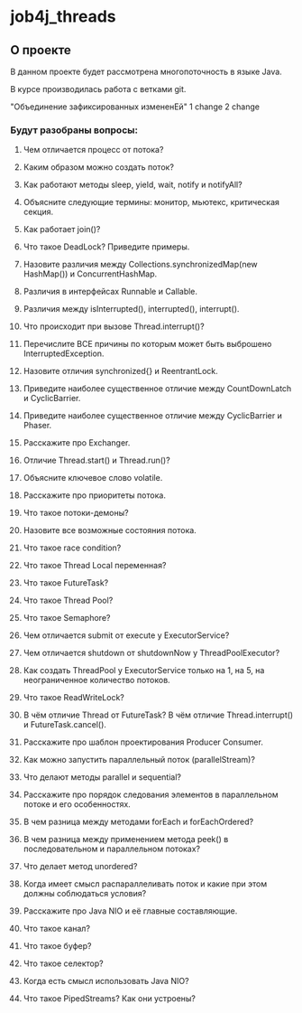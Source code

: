 # job4j_threads

## О проекте

В данном проекте будет рассмотрена многопоточность в языке Java.

В курсе производилась работа с ветками git.

"Объединение зафиксированных измененEй"
1 change
2 change


### Будут разобраны вопросы:

1. Чем отличается процесс от потока?

2. Каким образом можно создать поток?
        
3. Как работают методы sleep, yield, wait, notify и notifyAll?
        
4. Объясните следующие термины: монитор, мьютекс, критическая секция.
        
5. Как работает join()?
        
6. Что такое DeadLock? Приведите примеры.
        
7. Назовите различия между Collections.synchronizedMap(new HashMap()) и ConcurrentHashMap.
        
8. Различия в интерфейсах Runnable и Callable.
        
9. Различия между isInterrupted(), interrupted(), interrupt().
        
10. Что происходит при вызове Thread.interrupt()?
        
11. Перечислите ВСЕ причины по которым может быть выброшено InterruptedException.
        
12. Назовите отличия synchronized{} и ReentrantLock.
        
13. Приведите наиболее существенное отличие между CountDownLatch и CyclicBarrier.
        
14. Приведите наиболее существенное отличие между CyclicBarrier и Phaser.
        
15. Расскажите про Exchanger.
        
16. Отличие Thread.start() и Thread.run()?
        
17. Объясните ключевое слово volatile.
        
18. Расскажите про приоритеты потока.
        
19. Что такое потоки-демоны?
        
20. Назовите все возможные состояния потока.
        
21. Что такое race condition?
        
22. Что такое Thread Local переменная? 
        
23. Что такое FutureTask?
        
24. Что такое Thread Pool?
        
25. Что такое Semaphore?
        
26. Чем отличается submit от execute у ExecutorService?
        
27. Чем отличается shutdown от shutdownNow у ThreadPoolExecutor?
        
28. Как создать ThreadPool у ExecutorService только на 1, на 5, на неограниченное количество потоков.
        
29. Что такое ReadWriteLock?
        
30. В чём отличие Thread от FutureTask? В чём отличие Thread.interrupt() и FutureTask.cancel().
        
31. Расскажите про шаблон проектирования Producer Consumer.
        
32. Как можно запустить параллельный поток (parallelStream)?
        
33. Что делают методы parallel и sequential?
        
34. Расскажите про порядок следования элементов в параллельном потоке и его особенностях.
        
35. В чем разница между методами forEach и forEachOrdered?
        
36. В чем разница между применением метода peek() в последовательном и параллельном потоках?
        
37. Что делает метод unordered?
        
38. Когда имеет смысл распараллеливать поток и какие при этом должны соблюдаться условия?
        
39. Расскажите про Java NIO и её главные составляющие.
        
40. Что такое канал?

41. Что такое буфер?

42. Что такое селектор?

43. Когда есть смысл использовать Java NIO?

44. Что такое PipedStreams? Как они устроены?
